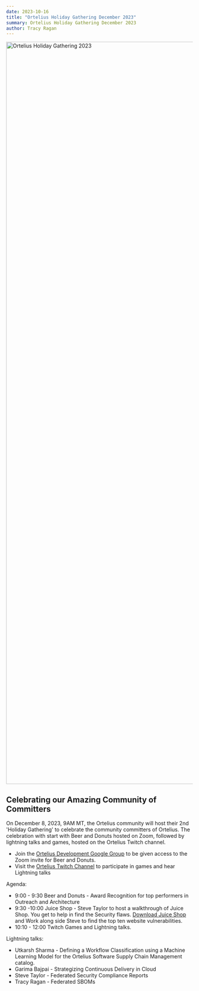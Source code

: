 ```yaml
---
date: 2023-10-16
title: "Ortelius Holiday Gathering December 2023"
summary: Ortelius Holiday Gathering December 2023
author: Tracy Ragan
---
```


<div class="col-center">
<img src="/images/ortelius-holiday-gathering-12-2023.png" alt="Ortelius Holiday Gathering 2023" height="2000px" width="1000px" />
</div>
<p></p>

## Celebrating our Amazing Community of Committers

On December 8, 2023, 9AM MT, the Ortelius community will host their 2nd 'Holiday Gathering' to celebrate the community committers of Ortelius. The celebration with start with Beer and Donuts hosted on Zoom, followed by lightning talks and games, hosted on the Ortelius Twitch channel.

- Join the [Ortelius Development Google Group](https://groups.google.com/g/ortelius-dev) to be given access to the Zoom invite for Beer and Donuts.
- Visit the [Ortelius Twitch Channel](https://www.twitch.tv/orteliusos) to participate in games and hear Lightning talks

Agenda:
- 9:00 - 9:30 Beer and Donuts - Award Recognition for top performers in Outreach and Architecture
- 9:30 -10:00 Juice Shop - Steve Taylor to host a walkthrough of Juice Shop. You get to help in find the Security flaws. [Download Juice Shop](https://owasp.org/www-project-juice-shop/) and Work along side Steve to find the top ten website vulnerabilities. 
- 10:10 - 12:00 Twitch Games and Lightning talks. 

Lightning talks:

- Utkarsh Sharma - Defining a Workflow Classification using a Machine Learning Model for the Ortelius Software Supply Chain Management catalog.
- Garima Bajpai - Strategizing Continuous Delivery in Cloud
- Steve Taylor -  Federated Security Compliance Reports 
- Tracy Ragan - Federated SBOMs


